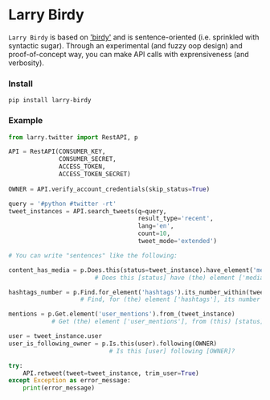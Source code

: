 # Larry Birdy

`Larry Birdy` is based on ['birdy'](https://github.com/inueni/birdy) and
is sentence-oriented (i.e. sprinkled with syntactic sugar).
Through an experimental (and fuzzy oop design) and proof-of-concept way,
you can make API calls with exprensiveness (and verbosity).

### Install
`pip install larry-birdy`

### Example
```python
from larry.twitter import RestAPI, p

API = RestAPI(CONSUMER_KEY,
              CONSUMER_SECRET,
              ACCESS_TOKEN,
              ACCESS_TOKEN_SECRET)
			  
OWNER = API.verify_account_credentials(skip_status=True)

query = '#python #twitter -rt'
tweet_instances = API.search_tweets(q=query,
                                    result_type='recent',
                                    lang='en',
                                    count=10,
                                    tweet_mode='extended')

# You can write "sentences" like the following:

content_has_media = p.Does.this(status=tweet_instance).have_element('media')
                        # Does this [status] have (the) element ['media']?

hashtags_number = p.Find.for_element('hashtags').its_number_within(tweet_instance)
                    # Find, for (the) element ['hashtags'], its number within (this) [status].

mentions = p.Get.element('user_mentions').from_(tweet_instance)
            # Get (the) element ['user_mentions'], from (this) [status].

user = tweet_instance.user
user_is_following_owner = p.Is.this(user).following(OWNER)
                            # Is this [user] following [OWNER]?

try:
    API.retweet(tweet=tweet_instance, trim_user=True)
except Exception as error_message:
    print(error_message)
```
